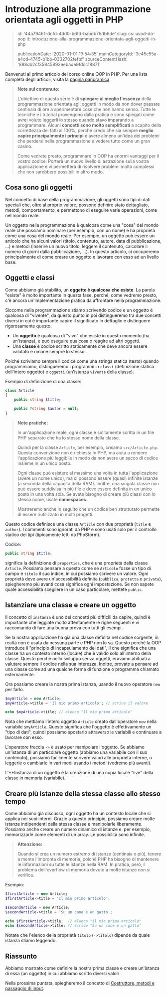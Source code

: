 Introduzione alla programmazione orientata agli oggetti in PHP
==============================================================

> id: '44a79461-dcfd-4dd0-b6fd-ba5db76db6de'
> slug:
> 	cs: uvod-do-oop
> 	it: introduzione-alla-programmazione-orientata-agli-oggetti-in-php
> 
> publicationDate: '2020-01-01 19:54:35'
> mainCategoryId: '3e45c55a-a4cd-4745-b1bb-0332702fefbf'
> sourceContentHash: '888db2cf35845892eebade9fdcc18871'

Benvenuti al primo articolo del corso online OOP in PHP. Per una lista completa degli articoli, visita la <a href="/oop">pagina panoramica</a>.

> **Note sul contenuto:**
>
> L'obiettivo di questa serie è di **spiegare al meglio l'essenza** della programmazione orientata agli oggetti in modo da non dover passare centinaia di ore a sperimentare cose che non hanno senso. Tutte le tecniche e i tutorial provengono dalla pratica e sono spiegati come avrei voluto leggerli io stesso quando stavo imparando a programmare. Alcuni **concetti sono molto semplificati** a scapito della correttezza dei fatti al 100%, perché credo che sia sempre **meglio capire principalmente i principi** e avere almeno un'idea dei problemi che perdersi nella programmazione e vedere tutto come un gran casino.
>
> Come vedrete presto, programmare in OOP ha enormi vantaggi per il vostro codice. Porterà un nuovo livello di astrazione sulla vostra applicazione e vi permetterà di risolvere problemi molto complessi che non sarebbero possibili in altro modo.

Cosa sono gli oggetti
------------------

Nel concetto di base della programmazione, gli oggetti sono tipi di dati speciali che, oltre al proprio valore, possono definire stato dettagliato, metodi, comportamento, e permettono di eseguire varie operazioni, come nel mondo reale.

Un oggetto nella programmazione è qualcosa come una "cosa" del mondo reale che possiamo nominare (per esempio, con un nome) e ha proprietà come una cosa del mondo reale. Per esempio, un oggetto può essere un articolo che ha alcuni valori (titolo, contenuto, autore, data di pubblicazione, ...) e metodi (inserire un nuovo titolo, leggere il contenuto, calcolare il numero di giorni dalla pubblicazione, ...). In questo articolo, ci occuperemo principalmente di come creare un oggetto e lavorare con esso ad un livello base.

Oggetti e classi
---------------

Come abbiamo già stabilito, un **oggetto è qualcosa che esiste**. La parola "esiste" è molto importante in questa fase, perché, come vedremo presto, c'è ancora un'implementazione pratica da affrontare nella programmazione.

Siccome nella programmazione stiamo scrivendo codice e un oggetto è qualcosa di "vivente", da questo punto in poi distingueremo tra due concetti diversi in cui è importante capire il significato in dettaglio e distinguere rigorosamente questo:

- Un **oggetto** è qualcosa di "vivo" che esiste in questo momento (ha un'istanza), e può eseguire qualcosa o reagire ad altri oggetti.
- Una **classe** è codice scritto staticamente che deve ancora essere valutato e rimane sempre lo stesso.

Poiché scriviamo sempre il codice come una stringa statica (testo) quando programmiamo, distingueremo i programmi in `classi` (definizione statica dell'intero oggetto) e `oggetti` (un'istanza `vivente` della classe).

Esempio di definizione di una classe:

```php
class Article
{
    public string $title;

    public ?string $autor = null;
}
```

> **Note pratiche:**
>
> In un'applicazione reale, ogni classe è solitamente scritta in un file PHP separato che ha lo stesso nome della classe.
>
> Quindi per la classe `Article`, per esempio, creiamo `src/Article.php`. Questa convenzione non è richiesta in PHP, ma aiuta a rendere l'applicazione più leggibile in modo da non avere un sacco di codice insieme in un unico posto.
>
> Ogni classe può esistere al massimo una volta in tutta l'applicazione (avere un nome unico), ma ci possono essere (quasi) infinite istanze (a seconda della capacità della RAM). Inoltre, una singola classe non può essere suddivisa in più file e deve essere definita in un unico posto in una volta sola. Se avete bisogno di creare più classi con lo stesso nome, usate **namespaces**.
>
> Mostreremo anche in seguito che un codice ben strutturato permette di essere riutilizzato in molti progetti.

Questo codice definisce una classe `Article` con due proprietà (`title` e `author`). I commenti sono ignorati da PHP e sono usati solo per il controllo statico dei tipi (tipicamente letti da PhpStorm).

Codice:

```php
public string $title;
```

significa la definizione di `properties`, che è una proprietà della classe `Article`. Possiamo pensare a questo come se `Articolo` fosse un tipo di campo e `titolo` il suo indice, in cui possiamo scrivere un valore. Ogni proprietà deve avere un'accessibilità definita (`pubblica`, `protetta` o `privata`), spiegheremo più avanti cosa significa ogni impostazione. Se non sapete quale accessibilità scegliere in un caso particolare, mettete `public`.

Istanziare una classe e creare un oggetto
----------------------------------

Il concetto di `instanza` è uno dei concetti più difficili da capire, quindi è importante che leggiate molto attentamente le righe seguenti e vi raccomando di fare una buona prova con tutti gli esempi.

Se la nostra applicazione ha già una classe definita nel codice sorgente, in realtà non è usata da nessuna parte e PHP non lo sa. Questo perché la OOP introduce il "principio di incapsulamento dei dati", il che significa che una classe ha un contesto interno (locale) che è valido solo all'interno della classe. Questo perché nello sviluppo senza oggetti, eravamo abituati a valutare sempre il codice nella sua interezza. Inoltre, provate a pensare ad una classe come ad una qualche forma di funzione o programma chiamato esternamente.

Ora possiamo creare la nostra prima istanza, usando il nuovo operatore `new` per farlo.

```php
$myArticle = new Article;
$myArticle->title = 'Il mio primo articolo'; // scrive il valore

echo $myArticle->title; // elenca "Il mio primo articolo"
```

Nota che mettiamo l'intero oggetto `Article` creato dall'operatore `new` nella variabile `$myArticle`. Questo significa che l'oggetto è effettivamente un "tipo di dati", quindi possiamo spostarlo attraverso le variabili e continuare a lavorare con esso.

L'operatore freccia `->` è usato per manipolare l'oggetto. Se abbiamo un'istanza di un particolare oggetto (abbiamo una variabile con il suo contenuto), possiamo facilmente scrivere valori alle proprietà interne, o leggerle o cambiarle in vari modi usando i metodi (vedremo più avanti).

L'**Instanza di un oggetto è la creazione di una copia locale "live" della classe in memoria (variabile).

Creare più istanze della stessa classe allo stesso tempo
---------------------------------------------

Come abbiamo già discusso, ogni oggetto ha un contesto locale che si applica nei suoi interni. Grazie a questo principio, possiamo creare molte istanze indipendenti della stessa classe e manipolarle liberamente. Possiamo anche creare un numero dinamico di istanze e, per esempio, memorizzarle come elementi di un array. Le possibilità sono infinite.

> **Attenzione:**
>
> Quando si crea un numero estremo di istanze (centinaia o più), tenere a mente l'impronta di memoria, poiché PHP ha bisogno di mantenere le informazioni su tutte le istanze nella RAM. In pratica, però, il problema dell'overflow di memoria dovuto a molte istanze non si verifica.

Esempio:

```php
$firstArticle = new Article;
$firstArticle->title = 'Il mio primo articolo';

$secondArticle = new Article;
$secondArticle->title = 'Su un cane e un gatto';

echo $firstArticle->title;  // elenca "Il mio primo articolo"
echo $secondArticle->title; // scrive "Su un cane e un gatto"
```

Notate che l'elenco della proprietà `titolo` (`->titolo`) dipende da quale istanza stiamo leggendo.

Riassunto
-------

Abbiamo mostrato come definire la nostra prima classe e creare un'istanza di essa (un oggetto) in cui abbiamo scritto diversi valori.

Nella prossima puntata, spiegheremo il concetto di <a href="/methods-and-passing-input">Costruttore, metodi e passaggio di input</a>.
